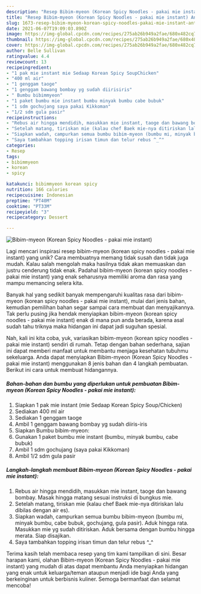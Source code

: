 ```yaml
---
description: "Resep Bibim-myeon (Korean Spicy Noodles - pakai mie instant) Anti Gagal"
title: "Resep Bibim-myeon (Korean Spicy Noodles - pakai mie instant) Anti Gagal"
slug: 1673-resep-bibim-myeon-korean-spicy-noodles-pakai-mie-instant-anti-gagal
date: 2021-06-07T19:09:03.890Z
image: https://img-global.cpcdn.com/recipes/275ab26b949a2fae/680x482cq70/bibim-myeon-korean-spicy-noodles-pakai-mie-instant-foto-resep-utama.jpg
thumbnail: https://img-global.cpcdn.com/recipes/275ab26b949a2fae/680x482cq70/bibim-myeon-korean-spicy-noodles-pakai-mie-instant-foto-resep-utama.jpg
cover: https://img-global.cpcdn.com/recipes/275ab26b949a2fae/680x482cq70/bibim-myeon-korean-spicy-noodles-pakai-mie-instant-foto-resep-utama.jpg
author: Belle Sullivan
ratingvalue: 4.4
reviewcount: 13
recipeingredient:
- "1 pak mie instant mie Sedaap Korean Spicy SoupChicken"
- "400 ml air"
- "1 genggam taoge"
- "1 genggam bawang bombay yg sudah diirisiris"
- " Bumbu bibimmyeon"
- "1 paket bumbu mie instant bumbu minyak bumbu cabe bubuk"
- "1 sdm gochujang saya pakai Kikkoman"
- "1/2 sdm gula pasir"
recipeinstructions:
- "Rebus air hingga mendidih, masukkan mie instant, taoge dan bawang bombay. Masak hingga matang sesuai instruksi di bungkus mie."
- "Setelah matang, tiriskan mie (kalau chef Baek mie-nya ditiriskan lalu dibilas dengan air es)."
- "Siapkan wadah, campurkan semua bumbu bibim-myeon (bumbu mi, minyak bumbu, cabe bubuk, gochujang, gula pasir). Aduk hingga rata. Masukkan mie yg sudah ditiriskan. Aduk bersama dengan bumbu hingga merata. Siap disajikan."
- "Saya tambahkan topping irisan timun dan telur rebus ^_^"
categories:
- Resep
tags:
- bibimmyeon
- korean
- spicy

katakunci: bibimmyeon korean spicy 
nutrition: 166 calories
recipecuisine: Indonesian
preptime: "PT40M"
cooktime: "PT33M"
recipeyield: "3"
recipecategory: Dessert

---
```



![Bibim-myeon (Korean Spicy Noodles - pakai mie instant)](https://img-global.cpcdn.com/recipes/275ab26b949a2fae/680x482cq70/bibim-myeon-korean-spicy-noodles-pakai-mie-instant-foto-resep-utama.jpg)

Lagi mencari inspirasi resep bibim-myeon (korean spicy noodles - pakai mie instant) yang unik? Cara membuatnya memang tidak susah dan tidak juga mudah. Kalau salah mengolah maka hasilnya tidak akan memuaskan dan justru cenderung tidak enak. Padahal bibim-myeon (korean spicy noodles - pakai mie instant) yang enak seharusnya memiliki aroma dan rasa yang mampu memancing selera kita.



Banyak hal yang sedikit banyak mempengaruhi kualitas rasa dari bibim-myeon (korean spicy noodles - pakai mie instant), mulai dari jenis bahan, kemudian pemilihan bahan segar sampai cara membuat dan menyajikannya. Tak perlu pusing jika hendak menyiapkan bibim-myeon (korean spicy noodles - pakai mie instant) enak di mana pun anda berada, karena asal sudah tahu triknya maka hidangan ini dapat jadi suguhan spesial.


Nah, kali ini kita coba, yuk, variasikan bibim-myeon (korean spicy noodles - pakai mie instant) sendiri di rumah. Tetap dengan bahan sederhana, sajian ini dapat memberi manfaat untuk membantu menjaga kesehatan tubuhmu sekeluarga. Anda dapat menyiapkan Bibim-myeon (Korean Spicy Noodles - pakai mie instant) menggunakan 8 jenis bahan dan 4 langkah pembuatan. Berikut ini cara untuk membuat hidangannya.

<!--inarticleads1-->

##### Bahan-bahan dan bumbu yang diperlukan untuk pembuatan Bibim-myeon (Korean Spicy Noodles - pakai mie instant):

1. Siapkan 1 pak mie instant (mie Sedaap Korean Spicy Soup/Chicken)
1. Sediakan 400 ml air
1. Sediakan 1 genggam taoge
1. Ambil 1 genggam bawang bombay yg sudah diiris-iris
1. Siapkan  Bumbu bibim-myeon:
1. Gunakan 1 paket bumbu mie instant (bumbu, minyak bumbu, cabe bubuk)
1. Ambil 1 sdm gochujang (saya pakai Kikkoman)
1. Ambil 1/2 sdm gula pasir




<!--inarticleads2-->

##### Langkah-langkah membuat Bibim-myeon (Korean Spicy Noodles - pakai mie instant):

1. Rebus air hingga mendidih, masukkan mie instant, taoge dan bawang bombay. Masak hingga matang sesuai instruksi di bungkus mie.
1. Setelah matang, tiriskan mie (kalau chef Baek mie-nya ditiriskan lalu dibilas dengan air es).
1. Siapkan wadah, campurkan semua bumbu bibim-myeon (bumbu mi, minyak bumbu, cabe bubuk, gochujang, gula pasir). Aduk hingga rata. Masukkan mie yg sudah ditiriskan. Aduk bersama dengan bumbu hingga merata. Siap disajikan.
1. Saya tambahkan topping irisan timun dan telur rebus ^_^




Terima kasih telah membaca resep yang tim kami tampilkan di sini. Besar harapan kami, olahan Bibim-myeon (Korean Spicy Noodles - pakai mie instant) yang mudah di atas dapat membantu Anda menyiapkan hidangan yang enak untuk keluarga/teman ataupun menjadi ide bagi Anda yang berkeinginan untuk berbisnis kuliner. Semoga bermanfaat dan selamat mencoba!

